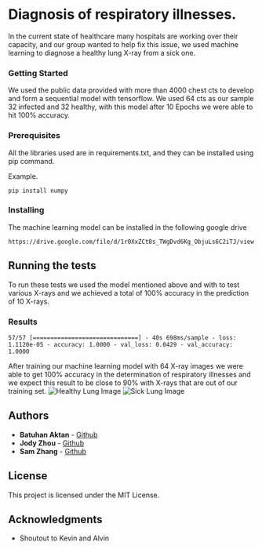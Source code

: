 # Diagnosis of respiratory illnesses.

In the current state of healthcare many hospitals are working over their capacity, and our group wanted to help fix this issue, we used machine learning to diagnose a healthy lung X-ray from a sick one.


### Getting Started

We used the public data provided with more than 4000 chest cts to develop and form a sequential model with tensorflow. We used 64 cts as our sample 32 infected and 32 healthy, with this model after 10 Epochs we were able to hit 100% accuracy.

### Prerequisites

All the libraries used are in requirements.txt, and they can be installed using pip command.

Example.
```
pip install numpy
```

### Installing

The machine learning model can be installed in the following google drive

```
https://drive.google.com/file/d/1r0XxZCt8s_TWgDvd6Kg_ObjuLs6C2iTJ/view
```

## Running the tests

To run these tests we used the model mentioned above and with to test various X-rays and we achieved a total of 100% accuracy in the prediction of 10 X-rays.

### Results

```
57/57 [==============================] - 40s 698ms/sample - loss: 1.1120e-05 - accuracy: 1.0000 - val_loss: 0.0429 - val_accuracy: 1.0000
```
After training our machine learning model with 64 X-ray images we were able to get 100% accuracy in the determination of respiratory illnesses and we expect this result to be close to 90% with X-rays that are out of our training set.
![Healthy Lung Image](https://github.com/BatuhanAktan/executehacks/blob/main/TestImages/IM-0001-0001.jpeg?raw=true)
![Sick Lung Image](https://github.com/BatuhanAktan/executehacks/blob/main/TestImages/person15_virus_46.jpeg?raw=true)

## Authors

* **Batuhan Aktan** - [Github](https://github.com/BatuhanAktan)
* **Jody Zhou** - [Github](https://github.com/JodyZ0203)
* **Sam Zhang** - [Github](https://github.com/Dam-Sam)

## License

This project is licensed under the MIT License.

## Acknowledgments

* Shoutout to Kevin and Alvin

